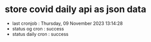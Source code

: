 # store covid daily api as json data

- last cronjob : Thursday, 09 November 2023 13:14:28
- status og cron : success
- status daily cron : success
      
      